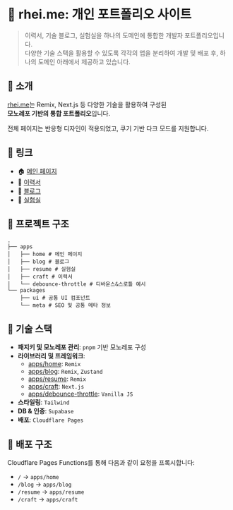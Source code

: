 # 🌊 rhei.me: 개인 포트폴리오 사이트

> 이력서, 기술 블로그, 실험실을 하나의 도메인에 통합한 개발자 포트폴리오입니다.  
> 다양한 기술 스택을 활용할 수 있도록 각각의 앱을 분리하여 개발 및 배포 후, 하나의 도메인 아래에서 제공하고 있습니다.

## 📌 소개

[rhei.me](rhei.me/resume)는 Remix, Next.js 등 다양한 기술을 활용하여 구성된  
**모노레포 기반의 통합 포트폴리오**입니다.

전체 페이지는 반응형 디자인이 적용되었고, 쿠기 기반 다크 모드를 지원합니다.

## 📎 링크

- 🏠 [메인 페이지](https://rhei.me)
- 📝 [이력서](https://rhei.me/resume)
- 📖 [블로그](https://rhei.me/blog)
- 🧪 [실험실](https://rhei.me/craft)

## 📁 프로젝트 구조

```
.
├── apps
│   ├── home # 메인 페이지
│   ├── blog # 블로그
│   ├── resume # 실험실
│   ├── craft # 이력서
│   └── debounce-throttle # 디바운스&스로틀 예시
└── packages
    ├── ui # 공통 UI 컴포넌트
    └── meta # SEO 및 공통 메타 정보
```

## 🔧 기술 스택

- **패지키 및 모노레포 관리**: `pnpm` 기반 모노레포 구성
- **라이브러리 및 프레임워크**:
  - [apps/home](./apps/home): `Remix`
  - [apps/blog](./apps/blog): `Remix`, `Zustand`
  - [apps/resume](./apps/resume): `Remix`
  - [apps/craft](./apps/craft): `Next.js`
  - [apps/debounce-throttle](./apps/craft): `Vanilla JS`
- **스타일링**: `Tailwind`
- **DB & 인증**: `Supabase`
- **배포**: `Cloudflare Pages`

## 🚀 배포 구조

Cloudflare Pages Functions를 통해 다음과 같이 요청을 프록시합니다:

- `/` → `apps/home`
- `/blog` → `apps/blog`
- `/resume` → `apps/resume`
- `/craft` → `apps/craft`
